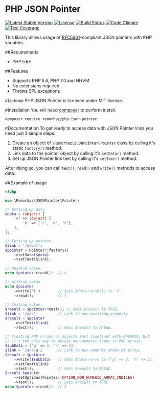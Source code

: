 # PHP JSON Pointer

[![Latest Stable Version](https://poser.pugx.org/remorhaz/php-json-pointer/v/stable)](https://packagist.org/packages/remorhaz/php-json-pointer)
[![License](https://poser.pugx.org/remorhaz/php-json-pointer/license)](https://packagist.org/packages/remorhaz/php-json-pointer)
[![Build Status](https://travis-ci.org/remorhaz/php-json-pointer.svg?branch=master)](https://travis-ci.org/remorhaz/php-json-pointer)
[![Code Climate](https://codeclimate.com/github/remorhaz/php-json-pointer/badges/gpa.svg)](https://codeclimate.com/github/remorhaz/php-json-pointer)
[![Test Coverage](https://codeclimate.com/github/remorhaz/php-json-pointer/badges/coverage.svg)](https://codeclimate.com/github/remorhaz/php-json-pointer/coverage)

This library allows usage of [RFC6901](https://tools.ietf.org/html/rfc6901)-compliant JSON pointers with PHP variables.

##Requirements
* PHP 5.6+

##Features
* Supports PHP 5.6, PHP 7.0 and HHVM
* No extensions required
* Throws SPL exceptions

#License
PHP JSON Pointer is licensed under MIT license.

#Installation
You will need [composer](https://getcomposer.org) to perform install.
```
composer require remorhaz/php-json-pointer
```

#Documentation
To get ready to access data with JSON Pointer links you need just 3 simple steps:

1. Create an object of `\Remorhaz\JSONPointer\Pointer` class by calling it's static `factory()` method.
2. Link data to the pointer object by calling it's `setData()` method.
3. Set up JSON Pointer link text by calling it's `setText()` method.

After doing so, you can call `test()`, `read()` and `write()` methods to access data.

##Example of usage
```php
<?php

use \Remorhaz\JSONPointer\Pointer;

// Setting up data.
$data = (object) [
    'a' => (object) [
        'b' => ['c', 'd', 'e'],
    ],
];

// Setting up pointer.
$link = '/a/b/1';
$pointer = Pointer::factory()
    ->setData($data)
    ->setText($link);
    
// Readind value.
echo $pointer->read();  // d

// Writing value
echo $pointer
    ->write('f')        // Sets $data->a->b[1] to 'f'.
    ->read();           // f
    
// Testing value.
$result = $pointer->test(); // Sets $result to TRUE.
$link = '/a/c';         // Link to non-existing property
$result = $pointer
    ->setText($link)
    ->test();           // Sets $result to FALSE.
    
// Treating PHP arrays as objects (not compliant with RFC6901, but
// it's the only way to access non-numeric index in PHP array).
$subData = ['g' => 2, 'h' => 3];
$link = '/a/c/g';       // Link to non-numeric index of array.
$result = $pointer
    ->write($subData)   // Sets $data->a->c to ['g' => 2, 'h' => 3].
    ->setText($link)
    ->test();           // Sets $result to FALSE.
$result $pointer
    ->setOptions(Pointer::OPTION_NON_NUMERIC_ARRAY_INDICES)
    ->test();           // Sets $result to TRUE.
echo $pointer->read();  // 2    
```
